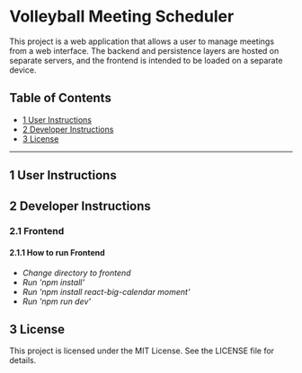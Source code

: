 # Volleyball Meeting Scheduler

This project is a web application that allows a user to manage meetings from a web interface. The backend and persistence layers are hosted on separate servers, and the frontend is intended to be loaded on a separate device.

## Table of Contents

- [1 User Instructions](#1-user-instructions)
- [2 Developer Instructions](#2-developer-instructions)
- [3 License](#3-license)

---

## 1 User Instructions

## 2 Developer Instructions

### 2.1 Frontend

#### 2.1.1 How to run Frontend

- *Change directory to frontend*
- *Run 'npm install'*
- *Run 'npm install react-big-calendar moment'*
- *Run 'npm run dev'*

## 3 License

This project is licensed under the MIT License. See the LICENSE file for details.
